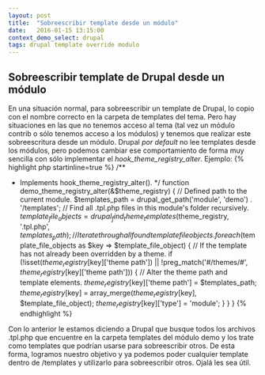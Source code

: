 ```yaml
---
layout: post
title:  "Sobreescribir template desde un módulo"
date:   2016-01-15 13:15:00
context_demo_select: drupal
tags: drupal template override modulo
---
```


## Sobreescribir template de Drupal desde un módulo

En una situación normal, para sobreescribir un template de Drupal, lo copio con el nombre correcto en la carpeta de templates del tema. Pero hay situaciones en las que no tenemos acceso al tema (tal vez un módulo contrib o sólo tenemos acceso a los módulos) y tenemos que realizar este sobreescritura desde un módulo. Drupal _por default_ no lee templates desde los módulos, pero podemos cambiar ese comportamiento de forma muy sencilla con sólo implementar el _hook\_theme\_registry\_alter_. Ejemplo:
{% highlight php startinline=true %}
/**
 * Implements hook_theme_registry_alter().
 */
function demo_theme_registry_alter(&$theme_registry) {
  // Defined path to the current module.
  $templates_path = drupal_get_path('module', 'demo') . '/templates';
  // Find all .tpl.php files in this module's folder recursively.
  $template_file_objects = drupal_find_theme_templates($theme_registry, '.tpl.php', $templates_path);
  // Iterate through all found template file objects.
  foreach ($template_file_objects as $key => $template_file_object) {
    // If the template has not already been overridden by a theme.
    if (!isset($theme_registry[$key]['theme path']) || !preg_match('#/themes/#', $theme_registry[$key]['theme path'])) {
      // Alter the theme path and template elements.
      $theme_registry[$key]['theme path'] = $templates_path;
      $theme_registry[$key] = array_merge($theme_registry[$key], $template_file_object);
      $theme_registry[$key]['type'] = 'module';
    }
  }
}
{% endhighlight %}

Con lo anterior le estamos diciendo a Drupal que busque todos los archivos .tpl.php que encuentre en la carpeta templates del módulo demo y los trate como templates que podrían usarse para sobreescribir otros. De esta forma, logramos nuestro objetivo y ya podemos poder cualquier template dentro de /templates y utilizarlo para sobreescribir otros. Ojalá les sea útil.
